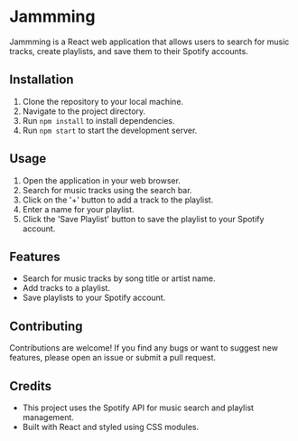 # Jammming

Jammming is a React web application that allows users to search for music tracks, create playlists, and save them to their Spotify accounts.

## Installation

1. Clone the repository to your local machine.
2. Navigate to the project directory.
3. Run `npm install` to install dependencies.
4. Run `npm start` to start the development server.

## Usage

1. Open the application in your web browser.
2. Search for music tracks using the search bar.
3. Click on the '+' button to add a track to the playlist.
4. Enter a name for your playlist.
5. Click the 'Save Playlist' button to save the playlist to your Spotify account.

## Features

- Search for music tracks by song title or artist name.
- Add tracks to a playlist.
- Save playlists to your Spotify account.

## Contributing

Contributions are welcome! If you find any bugs or want to suggest new features, please open an issue or submit a pull request.

## Credits

- This project uses the Spotify API for music search and playlist management.
- Built with React and styled using CSS modules.
